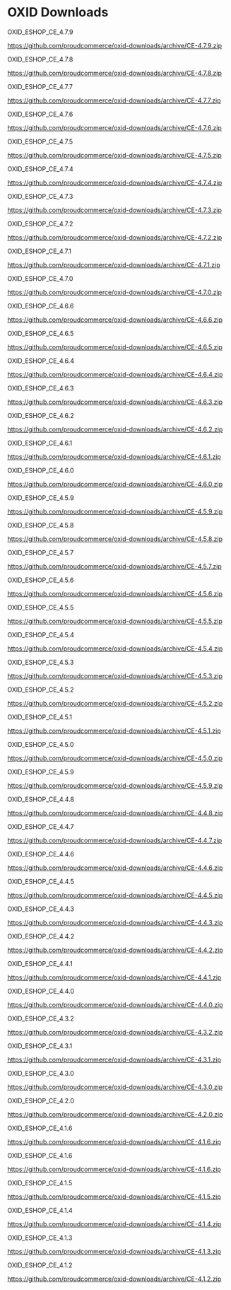 OXID Downloads
============

OXID_ESHOP_CE_4.7.9

https://github.com/proudcommerce/oxid-downloads/archive/CE-4.7.9.zip


OXID_ESHOP_CE_4.7.8

https://github.com/proudcommerce/oxid-downloads/archive/CE-4.7.8.zip

OXID_ESHOP_CE_4.7.7

https://github.com/proudcommerce/oxid-downloads/archive/CE-4.7.7.zip

OXID_ESHOP_CE_4.7.6

https://github.com/proudcommerce/oxid-downloads/archive/CE-4.7.6.zip

OXID_ESHOP_CE_4.7.5

https://github.com/proudcommerce/oxid-downloads/archive/CE-4.7.5.zip

OXID_ESHOP_CE_4.7.4

https://github.com/proudcommerce/oxid-downloads/archive/CE-4.7.4.zip

OXID_ESHOP_CE_4.7.3

https://github.com/proudcommerce/oxid-downloads/archive/CE-4.7.3.zip

OXID_ESHOP_CE_4.7.2

https://github.com/proudcommerce/oxid-downloads/archive/CE-4.7.2.zip

OXID_ESHOP_CE_4.7.1

https://github.com/proudcommerce/oxid-downloads/archive/CE-4.7.1.zip

OXID_ESHOP_CE_4.7.0

https://github.com/proudcommerce/oxid-downloads/archive/CE-4.7.0.zip

OXID_ESHOP_CE_4.6.6

https://github.com/proudcommerce/oxid-downloads/archive/CE-4.6.6.zip

OXID_ESHOP_CE_4.6.5

https://github.com/proudcommerce/oxid-downloads/archive/CE-4.6.5.zip

OXID_ESHOP_CE_4.6.4

https://github.com/proudcommerce/oxid-downloads/archive/CE-4.6.4.zip

OXID_ESHOP_CE_4.6.3

https://github.com/proudcommerce/oxid-downloads/archive/CE-4.6.3.zip

OXID_ESHOP_CE_4.6.2

https://github.com/proudcommerce/oxid-downloads/archive/CE-4.6.2.zip

OXID_ESHOP_CE_4.6.1

https://github.com/proudcommerce/oxid-downloads/archive/CE-4.6.1.zip

OXID_ESHOP_CE_4.6.0

https://github.com/proudcommerce/oxid-downloads/archive/CE-4.6.0.zip

OXID_ESHOP_CE_4.5.9

https://github.com/proudcommerce/oxid-downloads/archive/CE-4.5.9.zip

OXID_ESHOP_CE_4.5.8

https://github.com/proudcommerce/oxid-downloads/archive/CE-4.5.8.zip

OXID_ESHOP_CE_4.5.7

https://github.com/proudcommerce/oxid-downloads/archive/CE-4.5.7.zip

OXID_ESHOP_CE_4.5.6

https://github.com/proudcommerce/oxid-downloads/archive/CE-4.5.6.zip

OXID_ESHOP_CE_4.5.5

https://github.com/proudcommerce/oxid-downloads/archive/CE-4.5.5.zip

OXID_ESHOP_CE_4.5.4

https://github.com/proudcommerce/oxid-downloads/archive/CE-4.5.4.zip

OXID_ESHOP_CE_4.5.3

https://github.com/proudcommerce/oxid-downloads/archive/CE-4.5.3.zip

OXID_ESHOP_CE_4.5.2

https://github.com/proudcommerce/oxid-downloads/archive/CE-4.5.2.zip

OXID_ESHOP_CE_4.5.1

https://github.com/proudcommerce/oxid-downloads/archive/CE-4.5.1.zip

OXID_ESHOP_CE_4.5.0

https://github.com/proudcommerce/oxid-downloads/archive/CE-4.5.0.zip

OXID_ESHOP_CE_4.5.9

https://github.com/proudcommerce/oxid-downloads/archive/CE-4.5.9.zip

OXID_ESHOP_CE_4.4.8

https://github.com/proudcommerce/oxid-downloads/archive/CE-4.4.8.zip

OXID_ESHOP_CE_4.4.7

https://github.com/proudcommerce/oxid-downloads/archive/CE-4.4.7.zip

OXID_ESHOP_CE_4.4.6

https://github.com/proudcommerce/oxid-downloads/archive/CE-4.4.6.zip

OXID_ESHOP_CE_4.4.5

https://github.com/proudcommerce/oxid-downloads/archive/CE-4.4.5.zip

OXID_ESHOP_CE_4.4.3

https://github.com/proudcommerce/oxid-downloads/archive/CE-4.4.3.zip

OXID_ESHOP_CE_4.4.2

https://github.com/proudcommerce/oxid-downloads/archive/CE-4.4.2.zip

OXID_ESHOP_CE_4.4.1

https://github.com/proudcommerce/oxid-downloads/archive/CE-4.4.1.zip

OXID_ESHOP_CE_4.4.0

https://github.com/proudcommerce/oxid-downloads/archive/CE-4.4.0.zip

OXID_ESHOP_CE_4.3.2

https://github.com/proudcommerce/oxid-downloads/archive/CE-4.3.2.zip

OXID_ESHOP_CE_4.3.1

https://github.com/proudcommerce/oxid-downloads/archive/CE-4.3.1.zip

OXID_ESHOP_CE_4.3.0

https://github.com/proudcommerce/oxid-downloads/archive/CE-4.3.0.zip

OXID_ESHOP_CE_4.2.0

https://github.com/proudcommerce/oxid-downloads/archive/CE-4.2.0.zip

OXID_ESHOP_CE_4.1.6

https://github.com/proudcommerce/oxid-downloads/archive/CE-4.1.6.zip

OXID_ESHOP_CE_4.1.6

https://github.com/proudcommerce/oxid-downloads/archive/CE-4.1.6.zip

OXID_ESHOP_CE_4.1.5

https://github.com/proudcommerce/oxid-downloads/archive/CE-4.1.5.zip

OXID_ESHOP_CE_4.1.4

https://github.com/proudcommerce/oxid-downloads/archive/CE-4.1.4.zip

OXID_ESHOP_CE_4.1.3

https://github.com/proudcommerce/oxid-downloads/archive/CE-4.1.3.zip

OXID_ESHOP_CE_4.1.2

https://github.com/proudcommerce/oxid-downloads/archive/CE-4.1.2.zip

